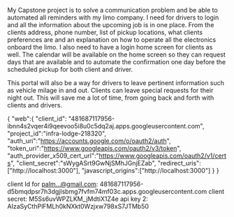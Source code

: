 My Capstone project is to solve a communication problem and be able to automated all reminders with my limo company. I need for drivers to login and all the information about the upcoming job is in one place. From the clients address, phone number, list of pickup locations, what clients preferences are and an explanation on how to operate all the electronics onboard the limo. I also need to have a login home screen for clients as well. The calendar will be available on the home screen so they can request days that are available and to automate the confirmation one day before the scheduled pickup for both client and driver.

This portal will also be a way for drivers to leave pertinent information such as vehicle milage in and out. Clients can leave special requests for their night out. This will save me a lot of time, from going back and forth with clients and drivers.

{
    "web":{
            "client_id": "481687117956-ibnn4s2vqer4i9qeevoo5i8u0c5dq2aj.apps.googleusercontent.com",
            "project_id":"infra-lodge-218320",
            "auth_uri":"https://accounts.google.com/o/oauth2/auth",
            "token_uri":"https://www.googleapis.com/oauth2/v3/token",
            "auth_provider_x509_cert_url":"https://www.googleapis.com/oauth2/v1/certs",
            "client_secret":"sWygASrt9GwNjSMhJGnjEZab",
            "redirect_uris":["http://localhost:3000"],
            "javascript_origins":["http://localhost:3000"]
        }
}

client Id for palm...@gmail.com: 481687117956-d5bmqdpsr7h3dgjlsbmg7fvfm74mf03c.apps.googleusercontent.com
client secret: M5Ss6uvWPZLKM_jMdtiX1Z4e
api key 2: AIzaSyCthPlFMLh0kNXkt0Wzjxw798xS7JTMb50